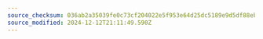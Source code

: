 ```yaml
---
source_checksum: 036ab2a35039fe0c73cf204022e5f953e64d25dc5189e9d5df88eb283535152d
source_modified: 2024-12-12T21:11:49.590Z
---
```


